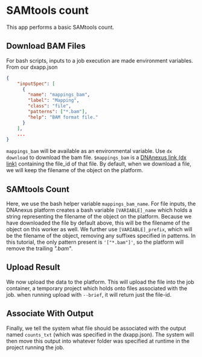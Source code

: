 # SAMtools count

This app performs a basic SAMtools count.

## Download BAM Files
For bash scripts, inputs to a job execution are made environment variables. From our dxapp.json
```json
{
	"inputSpec": [
	  {
	    "name": "mappings_bam",
	    "label": "Mapping",
	    "class": "file",
	    "patterns": ["*.bam"],
	    "help": "BAM format file."
	  }
	],
	...
}
```
`mappings_bam` will be available as an environmental variable. Use `dx download` to download the bam file. `$mappings_bam` is a [DNAnexus link (dx link)](https://wiki.dnanexus.com/FAQ#What-are-DNAnexus-links,-and-how-are-they-different-from-using-the-data-object-IDs%3F)
containing the file_id of that file. By default, when we download a file,
we will keep the filename of the object on the platform.
<!--SECTION: Download bam files -->

## SAMtools Count
Here, we use the bash helper variable `mappings_bam_name`. For file inputs,
the DNAnexus platform creates a bash variable `[VARIABLE]_name` which holds a string representing
the filename of the object on the platform. Because we have downloaded the
file by default above, this will be the filename of the object on this
worker as well. We further use `[VARIABLE]_prefix`, which will be the filename
of the object, removing any suffixes specified in patterns. In this tutorial,
the only pattern present is `'["*.bam"]'`, so the platform will remove the trailing *".bam"*.
<!--SECTION: Run samtools view -->

## Upload Result
We now upload the data to the platform. This will upload the file into the
job container, a temporary project which holds onto files associated
with the job. when running upload with `--brief`, it will return just the
file-id.  
<!--SECTION: Upload result -->

## Associate With Output
Finally, we tell the system what file should be associated with the output
named `counts_txt` (which was specified in the dxapp.json). The system will then
move this output into whatever folder was specified at runtime in the project
running the job.  
<!--SECTION: Associate with output -->
<!-- INCLUDE: ## Applet Script -->
<!-- FUNCTION: FULL SCRIPT -->
